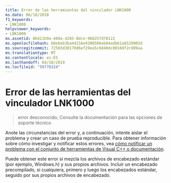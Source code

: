 ```yaml
---
title: Error de las herramientas del vinculador LNK1000
ms.date: 06/18/2018
f1_keywords:
- LNK1000
helpviewer_keywords:
- LNK1000
ms.assetid: 86421b9a-460a-4285-8dce-9b8257d78122
ms.openlocfilehash: b0e6eb3ba44216e9300506eb84adb61a6529903d
ms.sourcegitcommit: 72583d30170d6ef29ea5c6848dc00169f2c909aa
ms.translationtype: MT
ms.contentlocale: es-ES
ms.lasthandoff: 04/18/2019
ms.locfileid: "59778324"
---
```

# <a name="linker-tools-error-lnk1000"></a>Error de las herramientas del vinculador LNK1000

> error desconocido; Consulte la documentación para las opciones de soporte técnico

Anote las circunstancias del error y, a continuación, intente aislar el problema y crear un caso de prueba reproducible. Para obtener información sobre cómo investigar y notificar estos errores, vea [cómo notificar un problema con el conjunto de herramientas de Visual C++ o documentación](../../overview/how-to-report-a-problem-with-the-visual-cpp-toolset.md).

Puede obtener este error si mezcla los archivos de encabezado estándar (por ejemplo, Windows.h) y sus propios archivos. Incluir un encabezado precompilado, si cualquiera, primero y luego los encabezados estándar, seguido por sus propios archivos de encabezado.
